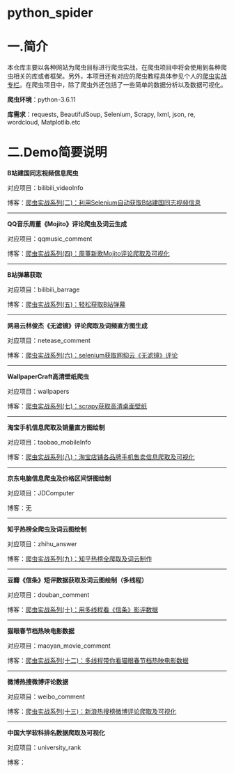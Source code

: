 # python_spider

# 一.简介

本仓库主要以各种网站为爬虫目标进行爬虫实战，在爬虫项目中将会使用到各种爬虫相关的库或者框架。另外，本项目还有对应的爬虫教程具体参见个人的[爬虫实战专栏](https://blog.csdn.net/qq_42103091/category_10253830.html)。在爬虫项目中，除了爬虫外还包括了一些简单的数据分析以及数据可视化。

**爬虫环境**：python-3.6.11

**库需求**：requests, BeautifulSoup, Selenium, Scrapy, lxml, json, re, wordcloud, Matplotlib.etc

# 二.Demo简要说明

**B站建国同志视频信息爬虫**

对应项目：bilibili_videoInfo

博客：[爬虫实战系列(二)：利用Selenium自动获取B站建国同志视频信息](https://blog.csdn.net/qq_42103091/article/details/107571462)

------

**QQ音乐周董《Mojito》评论爬虫及词云生成**

对应项目：qqmusic_comment

博客：[爬虫实战系列(四)：周董新歌Mojito评论爬取及可视化]()

------

**B站弹幕获取**

对应项目：bilibili_barrage

博客：[爬虫实战系列(五)：轻松获取B站弹幕](https://blog.csdn.net/qq_42103091/article/details/107874198)

------

**网易云林俊杰《无滤镜》评论爬取及词频直方图生成**

对应项目：netease_comment

博客：[爬虫实战系列(六)：selenium获取网抑云《无滤镜》评论](https://blog.csdn.net/qq_42103091/article/details/107915082)

------

**WallpaperCraft高清壁纸爬虫**

对应项目：wallpapers

博客：[爬虫实战系列(七)：scrapy获取高清桌面壁纸](https://blog.csdn.net/qq_42103091/article/details/108013014)

------

**淘宝手机信息爬取及销量直方图绘制**

对应项目：taobao_mobileInfo

博客：[爬虫实战系列(八)：淘宝店铺各品牌手机售卖信息爬取及可视化](https://blog.csdn.net/qq_42103091/article/details/108526705)

------

**京东电脑信息爬虫及价格区间饼图绘制**

对应项目：JDComputer

博客：无

------

**知乎热榜全爬虫及词云图绘制**

对应项目：zhihu_answer

博客：[爬虫实战系列(九)：知乎热榜全爬取及词云制作](https://blog.csdn.net/qq_42103091/article/details/108897911)

------

**豆瓣《信条》短评数据获取及词云图绘制（多线程）**

对应项目：douban_comment

博客：[爬虫实战系列(十)：用多线程看《信条》影评数据](https://blog.csdn.net/qq_42103091/article/details/109679690)

------

**猫眼春节档热映电影数据**

对应项目：maoyan_movie_comment

博客：[爬虫实战系列(十二)：多线程带你看猫眼春节档热映电影数据](https://blog.csdn.net/qq_42103091?spm=1000.2115.3001.5343)

------

**微博热搜微博评论数据**

对应项目：weibo_comment

博客：[爬虫实战系列(十三)：新浪热搜榜微博评论爬取及可视化](https://blog.csdn.net/qq_42103091/article/details/114745856)

------

**中国大学软科排名数据爬取及可视化**

对应项目：university_rank

博客：

